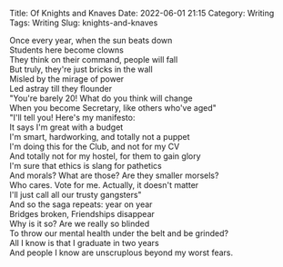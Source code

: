 Title: Of Knights and Knaves
Date: 2022-06-01 21:15
Category: Writing
Tags: Writing
Slug: knights-and-knaves

Once every year, when the sun beats down  
Students here become clowns  
They think on their command, people will fall  
But truly, they're just bricks in the wall  
Misled by the mirage of power  
Led astray till they flounder  
"You're barely 20! What do you think will change  
When you become Secretary, like others who've aged"  
"I'll tell you! Here's my manifesto:  
It says I'm great with a budget  
I'm smart, hardworking, and totally not a puppet  
I'm doing this for the Club, and not for my CV  
And totally not for my hostel, for them to gain glory  
I'm sure that ethics is slang for pathetics  
And morals? What are those? Are they smaller morsels?  
Who cares. Vote for me. Actually, it doesn't matter  
I'll just call all our trusty gangsters"  
And so the saga repeats: year on year  
Bridges broken, Friendships disappear  
Why is it so? Are we really so blinded  
To throw our mental health under the belt and be grinded?  
All I know is that I graduate in two years  
And people I know are unscruplous beyond my worst fears.  
